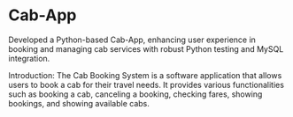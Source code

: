 # Cab-App
Developed a Python-based Cab-App, enhancing user experience in booking and managing cab services with robust Python testing and MySQL integration. 


Introduction: The Cab Booking System is a software application that allows users to book a cab for their travel needs. It provides various functionalities such as booking a cab, canceling a booking, checking fares, showing bookings, and showing available cabs.
